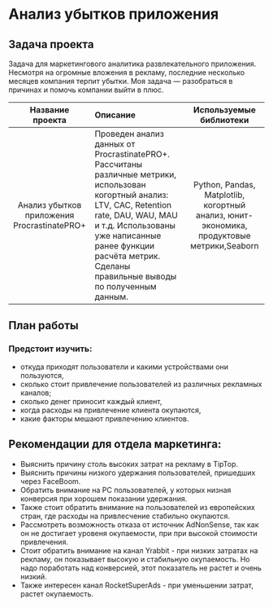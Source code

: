 # Анализ убытков приложения

## Задача проекта

Задача для маркетингового аналитика развлекательного приложения. Несмотря на огромные вложения в рекламу, последние несколько месяцев компания терпит убытки. Моя задача — разобраться в причинах и помочь компании выйти в плюс.


| Название проекта | Описание | Используемые библиотеки |
| :--------------------: | :--------------------- |:---------------------------:|
| Анализ убытков приложения ProcrastinatePRO+| Проведен анализ данных от ProcrastinatePRO+. Рассчитаны различные метрики, использован когортный анализ: LTV, CAC, Retention rate, DAU, WAU, MAU и т.д. Использованы уже написанные ранее функции расчёта метрик. Сделаны правильные выводы по полученным данным.| Python, Pandas, Matplotlib, когортный анализ, юнит-экономика, продуктовые метрики,Seaborn|

## План работы
### Предстоит изучить:

- откуда приходят пользователи и какими устройствами они пользуются,
- сколько стоит привлечение пользователей из различных рекламных каналов;
- сколько денег приносит каждый клиент,
- когда расходы на привлечение клиента окупаются,
- какие факторы мешают привлечению клиентов.

## Рекомендации для отдела маркетинга:

- Выяснить причину столь высоких затрат на рекламу в TipTop.
- Выяснить причины низкого удержания пользователей, пришедших через FaceBoom.
- Обратить внимание на PC пользователей, у которых низная конверсия при хорошем показании удержания.
- Также стоит обратить внимание на пользователей из европейских стран, где расходы на привлесчение стабильно окупаются.
- Рассмотреть возможность отказа от источник AdNonSense, так как он не достигает уровеня окупаемости, при при высокой стоимости привлечения.
- Стоит обратить внимание на канал Yrabbit - при низких затратах на рекламу, он показывает высокую и стабильную окупаемость. Но надо поработать над конверсией, этот показатель не растет и очень низкий.
- Также интересен канал RocketSuperAds - при уменьшении затрат, растет окупаемость.
